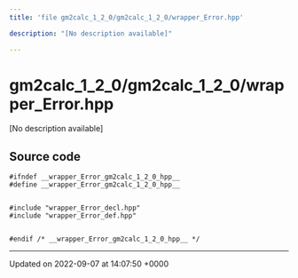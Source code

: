 ```yaml
---
title: 'file gm2calc_1_2_0/gm2calc_1_2_0/wrapper_Error.hpp'

description: "[No description available]"

---
```


# gm2calc_1_2_0/gm2calc_1_2_0/wrapper_Error.hpp

[No description available]




## Source code

```
#ifndef __wrapper_Error_gm2calc_1_2_0_hpp__
#define __wrapper_Error_gm2calc_1_2_0_hpp__


#include "wrapper_Error_decl.hpp"
#include "wrapper_Error_def.hpp"


#endif /* __wrapper_Error_gm2calc_1_2_0_hpp__ */
```


-------------------------------

Updated on 2022-09-07 at 14:07:50 +0000
